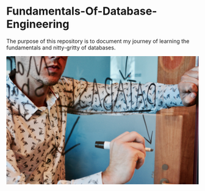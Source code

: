 # Fundamentals-Of-Database-Engineering
The purpose of this repository is to document my journey of learning the fundamentals and nitty-gritty of databases.

![database-fundamentals image](/assets/database-img.jpg)  
